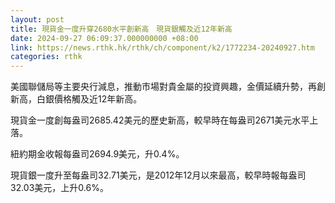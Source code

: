 ```yaml
---
layout: post
title: 現貨金一度升穿2680水平創新高　現貨銀觸及近12年新高
date: 2024-09-27 06:09:37.000000000 +08:00
link: https://news.rthk.hk/rthk/ch/component/k2/1772234-20240927.htm
categories: rthk
---
```


美國聯儲局等主要央行減息，推動市場對貴金屬的投資興趣，金價延續升勢，再創新高，白銀價格觸及近12年新高。

現貨金一度創每盎司2685.42美元的歷史新高，較早時在每盎司2671美元水平上落。

紐約期金收報每盎司2694.9美元，升0.4%。

現貨銀一度升至每盎司32.71美元，是2012年12月以來最高，較早時報每盎司32.03美元，上升0.6%。
